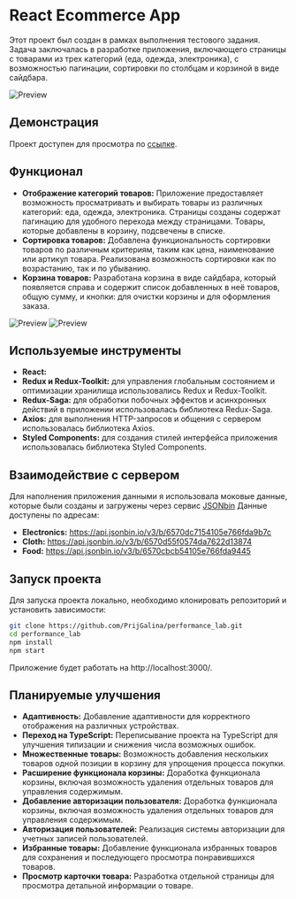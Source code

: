 # React Ecommerce App

Этот проект был создан в рамках выполнения тестового задания. Задача заключалась в разработке приложения, включающего страницы с товарами из трех категорий (еда, одежда, электроника), с возможностью пагинации, сортировки по столбцам и корзиной в виде сайдбара.

![Preview](https://res.cloudinary.com/dhk9y7wf1/image/upload/v1702083859/2_c6dqmb.png)

## Демонстрация
Проект доступен для просмотра по [ссылке](https://prijgalina.github.io/performance_lab/).

## Функционал

- **Отображение категорий товаров:** Приложение предоставляет возможность просматривать и выбирать товары из различных категорий: еда, одежда, электроника. Страницы созданы содержат пагинацию для удобного перехода между страницами. Товары, которые добавлены в корзину, подсвечены в списке.  
- **Сортировка товаров:** Добавлена функциональность сортировки товаров по различным критериям, таким как цена, наименование или артикул товара. Реализована возможность сортировки как по возрастанию, так и по убыванию.
- **Корзина товаров:** Разработана корзина в виде сайдбара, который появляется справа и содержит список добавленных в неё товаров, общую сумму, и кнопки: для очистки корзины и для оформления заказа.
<br> <!-- отступ -->




![Preview](https://res.cloudinary.com/dhk9y7wf1/image/upload/v1702083861/4_rigoi4.png)
![Preview](https://res.cloudinary.com/dhk9y7wf1/image/upload/v1702083860/3_wejqg8.png)

## Используемые инструменты

- **React:**
- **Redux и Redux-Toolkit:** для управления глобальным состоянием и оптимизации хранилища использовались Redux и Redux-Toolkit.
- **Redux-Saga:** для обработки побочных эффектов и асинхронных действий в приложении использовалась библиотека Redux-Saga.
- **Axios:** для выполнения HTTP-запросов и общения с сервером использовалась библиотека Axios.
- **Styled Components:** для создания стилей интерфейса приложения использовалась библиотека Styled Components.



## Взаимодействие с сервером
Для наполнения приложения данными я использовала моковые данные, которые были созданы и загружены через сервис [JSONbin](https://jsonbin.io/app/bins#!)
Данные доступены по адресам:
- **Electronics:** https://api.jsonbin.io/v3/b/6570dc7154105e766fda9b7c
- **Cloth:** https://api.jsonbin.io/v3/b/6570d55f0574da7622d13874 
- **Food:** https://api.jsonbin.io/v3/b/6570cbcb54105e766fda9445 


## Запуск проекта

Для запуска проекта локально, необходимо клонировать репозиторий и установить зависимости:

```bash
git clone https://github.com/PrijGalina/performance_lab.git
cd performance_lab
npm install
npm start
```
Приложение будет работать на http://localhost:3000/.

## Планируемые улучшения
- **Адаптивность:** Добавление адаптивности для корректного отображения на различных устройствах.
- **Переход на TypeScript:** Переписывание проекта на TypeScript для улучшения типизации и снижения числа возможных ошибок.
- **Множественные товары:** Возможность добавления нескольких товаров одной позиции в корзину для упрощения процесса покупки.
- **Расширение функционала корзины:** Доработка функционала корзины, включая возможность удаления отдельных товаров для управления содержимым.
- **Добавление авторизации пользователя:** Доработка функционала корзины, включая возможность удаления отдельных товаров для управления содержимым.
- **Авторизация пользователей:** Реализация системы авторизации для учетных записей пользователей.
- **Избранные товары:** Добавление функционала избранных товаров для сохранения и последующего просмотра понравившихся товаров.
- **Просмотр карточки товара:** Разработка отдельной страницы для просмотра детальной информации о товаре.

